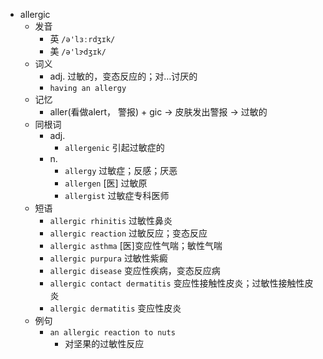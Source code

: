 - allergic
  - 发音
    - 英 `/ə'lɜːrdʒɪk/`
    - 美 `/ə'lɝdʒɪk/`
  - 词义
    - adj. 过敏的，变态反应的；对…讨厌的
    - `having an allergy`
  - 记忆
    - aller(看做alert， 警报) + gic → 皮肤发出警报 → 过敏的
  - 同根词
    - adj.
      - `allergenic` 引起过敏症的
    - n.
      - `allergy` 过敏症；反感；厌恶
      - `allergen` [医] 过敏原
      - `allergist` 过敏症专科医师
  - 短语
    - `allergic rhinitis` 过敏性鼻炎 
    - `allergic reaction` 过敏反应；变态反应 
    - `allergic asthma` [医]变应性气喘；敏性气喘 
    - `allergic purpura` 过敏性紫癜 
    - `allergic disease` 变应性疾病，变态反应病 
    - `allergic contact dermatitis` 变应性接触性皮炎；过敏性接触性皮炎 
    - `allergic dermatitis` 变应性皮炎 
  - 例句
    - `an allergic reaction to nuts`
      - 对坚果的过敏性反应

